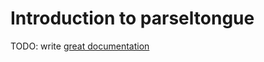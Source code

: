 # Introduction to parseltongue

TODO: write [great documentation](http://jacobian.org/writing/what-to-write/)
